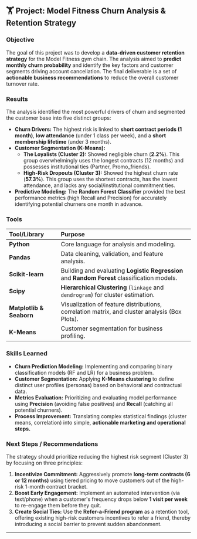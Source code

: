 ## 🏋️ Project: Model Fitness Churn Analysis & Retention Strategy

### Objective

The goal of this project was to develop a **data-driven customer retention strategy** for the Model Fitness gym chain. The analysis aimed to **predict monthly churn probability** and identify the key factors and customer segments driving account cancellation. The final deliverable is a set of **actionable business recommendations** to reduce the overall customer turnover rate.

### Results

The analysis identified the most powerful drivers of churn and segmented the customer base into five distinct groups:

* **Churn Drivers:** The highest risk is linked to **short contract periods (1 month)**, **low attendance** (under 1 class per week), and a **short membership lifetime** (under 3 months).
* **Customer Segmentation (K-Means):**
    * **The Loyalists (Cluster 2):** Showed negligible churn (**2.2%**). This group overwhelmingly uses the longest contracts (12 months) and possesses institutional ties (Partner, Promo\_friends).
    * **High-Risk Dropouts (Cluster 3):** Showed the highest churn rate (**57.3%**). This group uses the shortest contracts, has the lowest attendance, and lacks any social/institutional commitment ties.
* **Predictive Modeling:** The **Random Forest Classifier** provided the best performance metrics (high Recall and Precision) for accurately identifying potential churners one month in advance.

### Tools

| Tool/Library | Purpose |
| :--- | :--- |
| **Python** | Core language for analysis and modeling. |
| **Pandas** | Data cleaning, validation, and feature analysis. |
| **Scikit-learn** | Building and evaluating **Logistic Regression** and **Random Forest** classification models. |
| **Scipy** | **Hierarchical Clustering** (`linkage` and `dendrogram`) for cluster estimation. |
| **Matplotlib & Seaborn** | Visualization of feature distributions, correlation matrix, and cluster analysis (Box Plots). |
| **K-Means** | Customer segmentation for business profiling. |

### Skills Learned

* **Churn Prediction Modeling:** Implementing and comparing binary classification models (RF and LR) for a business problem.
* **Customer Segmentation:** Applying **K-Means clustering** to define distinct user profiles (personas) based on behavioral and contractual data.
* **Metrics Evaluation:** Prioritizing and evaluating model performance using **Precision** (avoiding false positives) and **Recall** (catching all potential churners).
* **Process Improvement:** Translating complex statistical findings (cluster means, correlation) into simple, **actionable marketing and operational steps.**

### Next Steps / Recommendations

The strategy should prioritize reducing the highest risk segment (Cluster 3) by focusing on three principles:

1.  **Incentivize Commitment:** Aggressively promote **long-term contracts (6 or 12 months)** using tiered pricing to move customers out of the high-risk 1-month contract bracket.
2.  **Boost Early Engagement:** Implement an automated intervention (via text/phone) when a customer's frequency drops below **1 visit per week** to re-engage them before they quit.
3.  **Create Social Ties:** Use the **Refer-a-Friend program** as a retention tool, offering existing high-risk customers incentives to refer a friend, thereby introducing a social barrier to prevent sudden abandonment.

---
